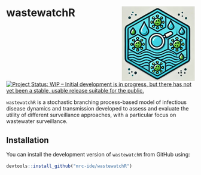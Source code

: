 
<!-- README.md is generated from README.Rmd. Please edit that file -->

# wastewatchR <img src="man/figures/wastewatch_logo2.jpg" align="right" height="200" style="float:right; height:200px;">

<!-- badges: start -->

[![Project Status: WIP – Initial development is in progress, but there
has not yet been a stable, usable release suitable for the
public.](https://www.repostatus.org/badges/latest/wip.svg)](https://www.repostatus.org/#wip)
<!-- badges: end -->

`wastewatchR` is a stochastic branching process-based model of
infectious disease dynamics and transmission developed to assess and
evaluate the utility of different surveillance approaches, with a
particular focus on wastewater surveillance.

## Installation

You can install the development version of `wastewatchR` from GitHub
using:

``` r
devtools::install_github("mrc-ide/wastewatchR")
```

